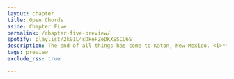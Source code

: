 ```yaml
---
layout: chapter
title: Open Chords
aside: Chapter Five
permalink: /chapter-five-preview/
spotify: playlist/2k91L4sDkeFZeDKXSSCU6S
description: The end of all things has come to Katon, New Mexico. <i>**Coming soon**</i>
tags: preview
exclude_rss: true

---
```


<img data-src="{{site.baseurl}}/assets/chapter-six/p1.jpg" class="lazyload" />
<img data-src="{{site.baseurl}}/assets/chapter-six/p2.jpg" class="lazyload" />
<img data-src="{{site.baseurl}}/assets/chapter-six/p3.jpg" class="lazyload" />
<img data-src="{{site.baseurl}}/assets/chapter-six/p4.jpg" class="lazyload" />
<img data-src="{{site.baseurl}}/assets/chapter-six/p5.jpg" class="lazyload" />
<img data-src="{{site.baseurl}}/assets/chapter-six/p6.jpg" class="lazyload" />
<img data-src="{{site.baseurl}}/assets/chapter-six/p7.jpg" class="lazyload" />
<img data-src="{{site.baseurl}}/assets/chapter-six/p8.jpg" class="lazyload" />
<img data-src="{{site.baseurl}}/assets/chapter-six/p9.jpg" class="lazyload" />
<img data-src="{{site.baseurl}}/assets/chapter-six/p10.jpg" class="lazyload" />
<img data-src="{{site.baseurl}}/assets/chapter-six/p12.jpg" class="lazyload" />
<img data-src="{{site.baseurl}}/assets/chapter-six/p13.jpg" class="lazyload" />
<img data-src="{{site.baseurl}}/assets/chapter-six/p14.jpg" class="lazyload" />
<img data-src="{{site.baseurl}}/assets/chapter-six/p15.jpg" class="lazyload" />
<img data-src="{{site.baseurl}}/assets/chapter-six/p16.jpg" class="lazyload" />

<img data-src="{{site.baseurl}}/assets/chapter-six/p17.jpg" class="lazyload" />
<img data-src="{{site.baseurl}}/assets/chapter-six/p18.jpg" class="lazyload" />
<img data-src="{{site.baseurl}}/assets/chapter-six/p19.jpg" class="lazyload" />
<img data-src="{{site.baseurl}}/assets/chapter-six/p20.jpg" class="lazyload" />
<img data-src="{{site.baseurl}}/assets/chapter-six/p21.jpg" class="lazyload" />
<img data-src="{{site.baseurl}}/assets/chapter-six/p22.jpg" class="lazyload" />
<img data-src="{{site.baseurl}}/assets/chapter-six/p23.jpg" class="lazyload" />
<img data-src="{{site.baseurl}}/assets/chapter-six/p24.jpg" class="lazyload" />
